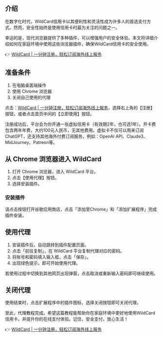 ## 介绍

在数字化时代，WildCard信用卡以其便利性和灵活性成为许多人的首选支付方式。然而，安全性始终是使用信用卡时最为关注的问题之一。

幸运的是，现代浏览器提供了多种插件，可以增强用户的安全体验。本文将详细介绍如何在家庭环境中使用这些浏览器插件，确保WildCard信用卡的安全使用。

👉 [WildCard | 一分钟注册，轻松订阅海外线上服务](https://bit.ly/bewildcard)

## 准备条件

1. 在电脑桌面端操作  
2. 使用 Chrome 浏览器  
3. 关闭自己使用的代理  

点击：[WildCard | 一分钟注册，轻松订阅海外线上服务](https://bit.ly/bewildcard)，选择右上角的【注册】按钮，或者点击首页中间的【立即使用】按钮。

注册成功后，平台会为你开通一张虚拟信用卡（有效期2年，也可选1年）。开卡费包含两年年费，大约100元人民币，无其他费用。虚拟卡不仅可以用来订阅ChatGPT，还支持其他海外付费订阅服务，例如：OpenAI API、Claude3、MidJourney、Patreon等。

## 从 Chrome 浏览器进入 WildCard

1. 打开 Chrome 浏览器，进入 WildCard 平台。  
2. 点击【使用代理】按钮。  
3. 选择安装插件。

### 安装插件

请点击按钮打开谷歌应用商店，点击「添加至Chrome」和「添加扩展程序」完成插件安装。

## 使用代理

1. 安装插件后，自动跳转到插件配置页面。  
2. 点击「前往复制」，在 WildCard 平台复制代理对应的密码。  
3. 将账号和密码填入输入框，点击「保存」。  
4. 出现绿色提示，即可开始使用代理。

若使用过程中切换到其他网页出现弹窗，点击取消或重新输入密码即可继续使用。

## 关闭代理

使用结束时，点击扩展程序中的插件图标，选择关闭按钮即可关闭代理。

至此，代理教程完成。希望这篇教程能帮助你在家庭环境中更好地使用WildCard信用卡，并提升你的在线支付体验。记住，安全支付，放心生活！

👉 [WildCard | 一分钟注册，轻松订阅海外线上服务](https://bit.ly/bewildcard)